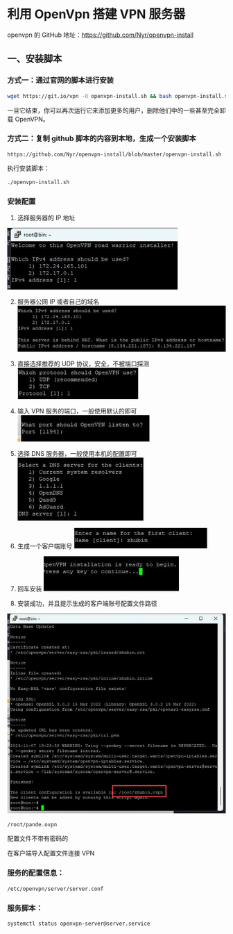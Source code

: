 # 利用 OpenVpn 搭建 VPN 服务器

openvpn 的 GitHub 地址：https://github.com/Nyr/openvpn-install

## 一、安装脚本

### 方式一：通过官网的脚本进行安装

```bash
wget https://git.io/vpn -O openvpn-install.sh && bash openvpn-install.sh
```

一旦它结束，你可以再次运行它来添加更多的用户，删除他们中的一些甚至完全卸载 OpenVPN。

### 方式二：复制 github 脚本的内容到本地，生成一个安装脚本

```
https://github.com/Nyr/openvpn-install/blob/master/openvpn-install.sh
```

执行安装脚本：

```bash
./openvpn-install.sh
```

### 安装配置

1. 选择服务器的 IP 地址

![](../images/利用OpenVpn搭建VPN服务器/1.jpg)

2. 服务器公网 IP 或者自己的域名
   ![](../images/利用OpenVpn搭建VPN服务器/2.jpg)

3. 直接选择推荐的 UDP 协议，安全，不被端口探测
   ![](../images/利用OpenVpn搭建VPN服务器/3.jpg)

4. 输入 VPN 服务的端口，一般使用默认的即可
   ![](../images/利用OpenVpn搭建VPN服务器/4.jpg)

5. 选择 DNS 服务器，一般使用本机的配置即可
   ![](../images/利用OpenVpn搭建VPN服务器/5.jpg)

6. 生成一个客户端账号
   ![](../images/利用OpenVpn搭建VPN服务器/6.jpg)

7. 回车安装
   ![](../images/利用OpenVpn搭建VPN服务器/7.jpg)

8. 安装成功，并且提示生成的客户端账号配置文件路径

![](../images/利用OpenVpn搭建VPN服务器/安装成功，生成的客户端配置文件路径.jpg)

```
/root/pande.ovpn
```

配置文件不带有密码的

在客户端导入配置文件连接 VPN

### 服务的配置信息：

```bash
/etc/openvpn/server/server.conf
```

### 服务脚本：

```bash
systemctl status openvpn-server@server.service
```
